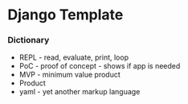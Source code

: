 # Django Template

### Dictionary
- REPL - read, evaluate, print, loop
- PoC - proof of concept - shows if app is needed
- MVP - minimum value product
- Product 
- yaml - yet another markup language
